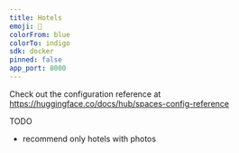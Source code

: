 ```yaml
---
title: Hotels
emoji: 🏢
colorFrom: blue
colorTo: indigo
sdk: docker
pinned: false
app_port: 8000
---
```


Check out the configuration reference at https://huggingface.co/docs/hub/spaces-config-reference

TODO

- recommend only hotels with photos